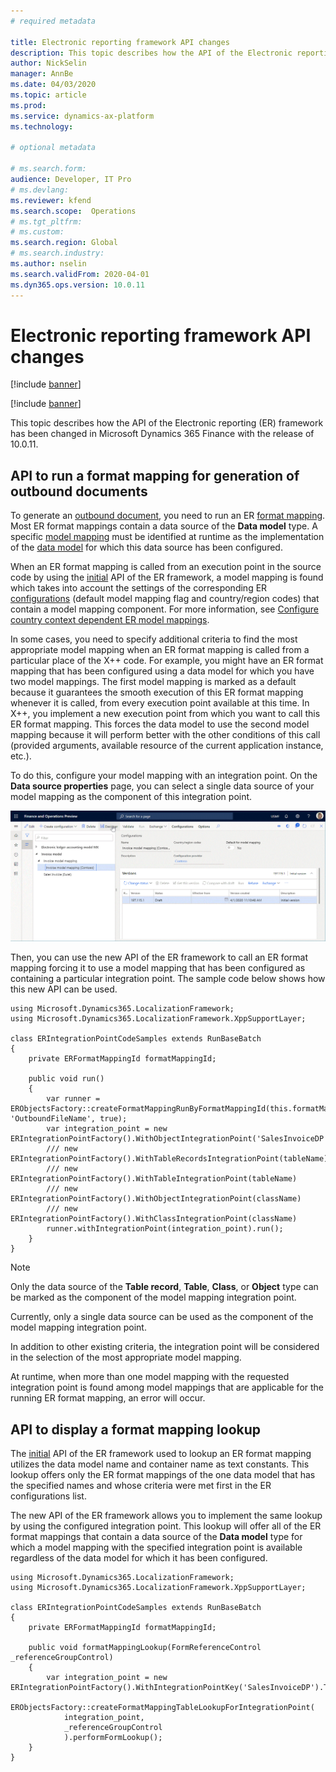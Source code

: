 ```yaml
---
# required metadata

title: Electronic reporting framework API changes
description: This topic describes how the API of the Electronic reporting (ER) framework has been changed in Microsoft Dynamics 365 Finance with the release of 10.0.11.
author: NickSelin
manager: AnnBe
ms.date: 04/03/2020
ms.topic: article
ms.prod: 
ms.service: dynamics-ax-platform
ms.technology: 

# optional metadata

# ms.search.form:  
audience: Developer, IT Pro
# ms.devlang: 
ms.reviewer: kfend
ms.search.scope:  Operations
# ms.tgt_pltfrm: 
# ms.custom: 
ms.search.region: Global 
# ms.search.industry: 
ms.author: nselin
ms.search.validFrom: 2020-04-01
ms.dyn365.ops.version: 10.0.11
---
```


# Electronic reporting framework API changes

[!include [banner](../includes/banner.md)]

[!include [banner](../includes/preview-banner.md)]

This topic describes how the API of the Electronic reporting (ER) framework has been changed in Microsoft Dynamics 365 Finance with the release of 10.0.11.

## API to run a format mapping for generation of outbound documents

To generate an [outbound document](general-electronic-reporting.md#configuring-data-model-mappings-for-outgoing-documents), you need to run an ER [format mapping](general-electronic-reporting.md#FormatComponentInbound). Most ER format mappings contain a data source of the **Data model** type. A specific [model mapping](general-electronic-reporting.md#data-model-and-model-mapping-components) must be identified at runtime as the implementation of the [data model](general-electronic-reporting.md#data-model-and-model-mapping-components) for which this data source has been configured.

When an ER format mapping is called from an execution point in the source code by using the [initial](er-apis-app73.md#code-to-run-a-format-mapping-for-data-export) API of the ER framework, a model mapping is found which takes into account the
settings of the corresponding ER [configurations](general-electronic-reporting.md#Configuration) (default model mapping flag and country/region codes) that contain a model mapping component. For more information, see [Configure country context dependent ER model mappings](er-country-dependent-model-mapping.md).

In some cases, you need to specify additional criteria to find the most appropriate model mapping when an ER format mapping is called from a particular place of the X++ code. For example, you might have an ER format mapping that has been configured using a data model for which you have two model mappings. The first model mapping is marked as a default because it guarantees the smooth execution of this ER format mapping whenever it is called, from every execution point available at this time. In X++, you implement a new execution point from which you want to call this ER format mapping. This forces the data model to use the second model mapping because it will perform better with the other conditions of this call (provided arguments, available resource of the current application instance, etc.).

To do this, configure your model mapping with an integration point. On the **Data source properties** page, you can select a single data source of your model mapping as the component of this integration point.

![ER model mapping designer page](./media/er-api-ds-integration-point.gif)

Then, you can use the new API of the ER framework to call an ER format mapping forcing it to use a model mapping that has been configured as containing a particular integration point. The sample code below shows how this new API can be used.

```
using Microsoft.Dynamics365.LocalizationFramework;
using Microsoft.Dynamics365.LocalizationFramework.XppSupportLayer;

class ERIntegrationPointCodeSamples extends RunBaseBatch
{
    private ERFormatMappingId formatMappingId;

    public void run()
    {
        var runner = ERObjectsFactory::createFormatMappingRunByFormatMappingId(this.formatMappingId, 'OutboundFileName', true);
        var integration_point = new ERIntegrationPointFactory().WithObjectIntegrationPoint('SalesInvoiceDP').ToIntegrationPoint();
        /// new ERIntegrationPointFactory().WithTableRecordsIntegrationPoint(tableName)
        /// new ERIntegrationPointFactory().WithTableIntegrationPoint(tableName)
        /// new ERIntegrationPointFactory().WithObjectIntegrationPoint(className)
        /// new ERIntegrationPointFactory().WithClassIntegrationPoint(className)
        runner.withIntegrationPoint(integration_point).run();
    }
}
```

> [!NOTE]
> Only the data source of the **Table record**, **Table**, **Class**, or **Object** type can be marked as the component of the model mapping integration point. 
> 
> Currently, only a single data source can be used as the component of the model mapping integration point.
>
> In addition to other existing criteria, the integration point will be considered in the selection of the most appropriate model mapping.
>
> At runtime, when more than one model mapping with the requested integration point is found among model mappings that are applicable for the running ER format mapping, an error will occur.

## API to display a format mapping lookup

The [initial](er-apis-app73.md#code-to-display-a-format-mapping-lookup) API of the ER framework used to lookup an ER format mapping utilizes the data model name and container name as text constants. This lookup offers only the ER format mappings of the one data model that has the specified names and whose criteria were met first in the ER configurations list.

The new API of the ER framework allows you to implement the same lookup by using the configured integration point. This lookup will offer all of the ER format mappings that contain a data source of the **Data model** type for which a model mapping with the specified integration point is available regardless of the data model for which it has been configured.

```
using Microsoft.Dynamics365.LocalizationFramework;
using Microsoft.Dynamics365.LocalizationFramework.XppSupportLayer;

class ERIntegrationPointCodeSamples extends RunBaseBatch
{
    private ERFormatMappingId formatMappingId;

    public void formatMappingLookup(FormReferenceControl _referenceGroupControl)
    {
        var integration_point = new ERIntegrationPointFactory().WithIntegrationPointKey('SalesInvoiceDP').ToIntegrationPoint();
        ERObjectsFactory::createFormatMappingTableLookupForIntegrationPoint(
            integration_point,
            _referenceGroupControl
            ).performFormLookup();
    }
}
```
